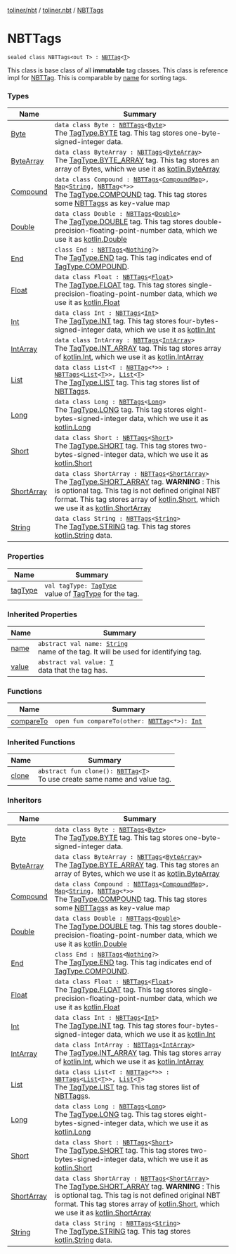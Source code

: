 [toliner/nbt](../../index.md) / [toliner.nbt](../index.md) / [NBTTags](./index.md)

# NBTTags

`sealed class NBTTags<out T> : `[`NBTTag`](../-n-b-t-tag/index.md)`<`[`T`](index.md#T)`>`

This class is base class of all **immutable** tag classes.
This class is reference impl for [NBTTag](../-n-b-t-tag/index.md).
This is comparable by [name](../-n-b-t-tag/name.md) for sorting tags.

### Types

| Name | Summary |
|---|---|
| [Byte](-byte/index.md) | `data class Byte : `[`NBTTags`](./index.md)`<`[`Byte`](https://kotlinlang.org/api/latest/jvm/stdlib/kotlin/-byte/index.html)`>`<br>The [TagType.BYTE](../-tag-type/-b-y-t-e.md) tag. This tag stores one-byte-signed-integer data. |
| [ByteArray](-byte-array/index.md) | `data class ByteArray : `[`NBTTags`](./index.md)`<`[`ByteArray`](https://kotlinlang.org/api/latest/jvm/stdlib/kotlin/-byte-array/index.html)`>`<br>The [TagType.BYTE_ARRAY](../-tag-type/-b-y-t-e_-a-r-r-a-y.md) tag. This tag stores an array of Bytes, which we use it as [kotlin.ByteArray](https://kotlinlang.org/api/latest/jvm/stdlib/kotlin/-byte-array/index.html) |
| [Compound](-compound/index.md) | `data class Compound : `[`NBTTags`](./index.md)`<`[`CompoundMap`](../-compound-map/index.md)`>, `[`Map`](https://kotlinlang.org/api/latest/jvm/stdlib/kotlin.collections/-map/index.html)`<`[`String`](https://kotlinlang.org/api/latest/jvm/stdlib/kotlin/-string/index.html)`, `[`NBTTag`](../-n-b-t-tag/index.md)`<*>>`<br>The [TagType.COMPOUND](../-tag-type/-c-o-m-p-o-u-n-d.md) tag. This tag stores some [NBTTags](./index.md)s as key-value map |
| [Double](-double/index.md) | `data class Double : `[`NBTTags`](./index.md)`<`[`Double`](https://kotlinlang.org/api/latest/jvm/stdlib/kotlin/-double/index.html)`>`<br>The [TagType.DOUBLE](../-tag-type/-d-o-u-b-l-e.md) tag. This tag stores double-precision-floating-point-number data, which we use it as [kotlin.Double](https://kotlinlang.org/api/latest/jvm/stdlib/kotlin/-double/index.html) |
| [End](-end/index.md) | `class End : `[`NBTTags`](./index.md)`<`[`Nothing`](https://kotlinlang.org/api/latest/jvm/stdlib/kotlin/-nothing/index.html)`?>`<br>The [TagType.END](../-tag-type/-e-n-d.md) tag. This tag indicates end of [TagType.COMPOUND](../-tag-type/-c-o-m-p-o-u-n-d.md). |
| [Float](-float/index.md) | `data class Float : `[`NBTTags`](./index.md)`<`[`Float`](https://kotlinlang.org/api/latest/jvm/stdlib/kotlin/-float/index.html)`>`<br>The [TagType.FLOAT](../-tag-type/-f-l-o-a-t.md) tag. This tag stores single-precision-floating-point-number data, which we use it as [kotlin.Float](https://kotlinlang.org/api/latest/jvm/stdlib/kotlin/-float/index.html) |
| [Int](-int/index.md) | `data class Int : `[`NBTTags`](./index.md)`<`[`Int`](https://kotlinlang.org/api/latest/jvm/stdlib/kotlin/-int/index.html)`>`<br>The [TagType.INT](../-tag-type/-i-n-t.md) tag. This tag stores four-bytes-signed-integer data, which we use it as [kotlin.Int](https://kotlinlang.org/api/latest/jvm/stdlib/kotlin/-int/index.html) |
| [IntArray](-int-array/index.md) | `data class IntArray : `[`NBTTags`](./index.md)`<`[`IntArray`](https://kotlinlang.org/api/latest/jvm/stdlib/kotlin/-int-array/index.html)`>`<br>The [TagType.INT_ARRAY](../-tag-type/-i-n-t_-a-r-r-a-y.md) tag. This tag stores array of [kotlin.Int](https://kotlinlang.org/api/latest/jvm/stdlib/kotlin/-int/index.html), which we use it as [kotlin.IntArray](https://kotlinlang.org/api/latest/jvm/stdlib/kotlin/-int-array/index.html) |
| [List](-list/index.md) | `data class List<T : `[`NBTTag`](../-n-b-t-tag/index.md)`<*>> : `[`NBTTags`](./index.md)`<`[`List`](https://kotlinlang.org/api/latest/jvm/stdlib/kotlin.collections/-list/index.html)`<`[`T`](-list/index.md#T)`>>, `[`List`](https://kotlinlang.org/api/latest/jvm/stdlib/kotlin.collections/-list/index.html)`<`[`T`](-list/index.md#T)`>`<br>The [TagType.LIST](../-tag-type/-l-i-s-t.md) tag. This tag stores list of [NBTTags](./index.md)s. |
| [Long](-long/index.md) | `data class Long : `[`NBTTags`](./index.md)`<`[`Long`](https://kotlinlang.org/api/latest/jvm/stdlib/kotlin/-long/index.html)`>`<br>The [TagType.LONG](../-tag-type/-l-o-n-g.md) tag. This tag stores eight-bytes-signed-integer data, which we use it as [kotlin.Long](https://kotlinlang.org/api/latest/jvm/stdlib/kotlin/-long/index.html) |
| [Short](-short/index.md) | `data class Short : `[`NBTTags`](./index.md)`<`[`Short`](https://kotlinlang.org/api/latest/jvm/stdlib/kotlin/-short/index.html)`>`<br>The [TagType.SHORT](../-tag-type/-s-h-o-r-t.md) tag. This tag stores two-bytes-signed-integer data, which we use it as [kotlin.Short](https://kotlinlang.org/api/latest/jvm/stdlib/kotlin/-short/index.html) |
| [ShortArray](-short-array/index.md) | `data class ShortArray : `[`NBTTags`](./index.md)`<`[`ShortArray`](https://kotlinlang.org/api/latest/jvm/stdlib/kotlin/-short-array/index.html)`>`<br>The [TagType.SHORT_ARRAY](../-tag-type/-s-h-o-r-t_-a-r-r-a-y.md) tag. **WARNING** : This is optional tag. This tag is not defined original NBT format. This tag stores array of [kotlin.Short](https://kotlinlang.org/api/latest/jvm/stdlib/kotlin/-short/index.html), which we use it as [kotlin.ShortArray](https://kotlinlang.org/api/latest/jvm/stdlib/kotlin/-short-array/index.html) |
| [String](-string/index.md) | `data class String : `[`NBTTags`](./index.md)`<`[`String`](https://kotlinlang.org/api/latest/jvm/stdlib/kotlin/-string/index.html)`>`<br>The [TagType.STRING](../-tag-type/-s-t-r-i-n-g.md) tag. This tag stores [kotlin.String](https://kotlinlang.org/api/latest/jvm/stdlib/kotlin/-string/index.html) data. |

### Properties

| Name | Summary |
|---|---|
| [tagType](tag-type.md) | `val tagType: `[`TagType`](../-tag-type/index.md)<br>value of [TagType](../-tag-type/index.md) for the tag. |

### Inherited Properties

| Name | Summary |
|---|---|
| [name](../-n-b-t-tag/name.md) | `abstract val name: `[`String`](https://kotlinlang.org/api/latest/jvm/stdlib/kotlin/-string/index.html)<br>name of the tag. It will be used for identifying tag. |
| [value](../-n-b-t-tag/value.md) | `abstract val value: `[`T`](../-n-b-t-tag/index.md#T)<br>data that the tag has. |

### Functions

| Name | Summary |
|---|---|
| [compareTo](compare-to.md) | `open fun compareTo(other: `[`NBTTag`](../-n-b-t-tag/index.md)`<*>): `[`Int`](https://kotlinlang.org/api/latest/jvm/stdlib/kotlin/-int/index.html) |

### Inherited Functions

| Name | Summary |
|---|---|
| [clone](../-n-b-t-tag/clone.md) | `abstract fun clone(): `[`NBTTag`](../-n-b-t-tag/index.md)`<`[`T`](../-n-b-t-tag/index.md#T)`>`<br>To use create same name and value tag. |

### Inheritors

| Name | Summary |
|---|---|
| [Byte](-byte/index.md) | `data class Byte : `[`NBTTags`](./index.md)`<`[`Byte`](https://kotlinlang.org/api/latest/jvm/stdlib/kotlin/-byte/index.html)`>`<br>The [TagType.BYTE](../-tag-type/-b-y-t-e.md) tag. This tag stores one-byte-signed-integer data. |
| [ByteArray](-byte-array/index.md) | `data class ByteArray : `[`NBTTags`](./index.md)`<`[`ByteArray`](https://kotlinlang.org/api/latest/jvm/stdlib/kotlin/-byte-array/index.html)`>`<br>The [TagType.BYTE_ARRAY](../-tag-type/-b-y-t-e_-a-r-r-a-y.md) tag. This tag stores an array of Bytes, which we use it as [kotlin.ByteArray](https://kotlinlang.org/api/latest/jvm/stdlib/kotlin/-byte-array/index.html) |
| [Compound](-compound/index.md) | `data class Compound : `[`NBTTags`](./index.md)`<`[`CompoundMap`](../-compound-map/index.md)`>, `[`Map`](https://kotlinlang.org/api/latest/jvm/stdlib/kotlin.collections/-map/index.html)`<`[`String`](https://kotlinlang.org/api/latest/jvm/stdlib/kotlin/-string/index.html)`, `[`NBTTag`](../-n-b-t-tag/index.md)`<*>>`<br>The [TagType.COMPOUND](../-tag-type/-c-o-m-p-o-u-n-d.md) tag. This tag stores some [NBTTags](./index.md)s as key-value map |
| [Double](-double/index.md) | `data class Double : `[`NBTTags`](./index.md)`<`[`Double`](https://kotlinlang.org/api/latest/jvm/stdlib/kotlin/-double/index.html)`>`<br>The [TagType.DOUBLE](../-tag-type/-d-o-u-b-l-e.md) tag. This tag stores double-precision-floating-point-number data, which we use it as [kotlin.Double](https://kotlinlang.org/api/latest/jvm/stdlib/kotlin/-double/index.html) |
| [End](-end/index.md) | `class End : `[`NBTTags`](./index.md)`<`[`Nothing`](https://kotlinlang.org/api/latest/jvm/stdlib/kotlin/-nothing/index.html)`?>`<br>The [TagType.END](../-tag-type/-e-n-d.md) tag. This tag indicates end of [TagType.COMPOUND](../-tag-type/-c-o-m-p-o-u-n-d.md). |
| [Float](-float/index.md) | `data class Float : `[`NBTTags`](./index.md)`<`[`Float`](https://kotlinlang.org/api/latest/jvm/stdlib/kotlin/-float/index.html)`>`<br>The [TagType.FLOAT](../-tag-type/-f-l-o-a-t.md) tag. This tag stores single-precision-floating-point-number data, which we use it as [kotlin.Float](https://kotlinlang.org/api/latest/jvm/stdlib/kotlin/-float/index.html) |
| [Int](-int/index.md) | `data class Int : `[`NBTTags`](./index.md)`<`[`Int`](https://kotlinlang.org/api/latest/jvm/stdlib/kotlin/-int/index.html)`>`<br>The [TagType.INT](../-tag-type/-i-n-t.md) tag. This tag stores four-bytes-signed-integer data, which we use it as [kotlin.Int](https://kotlinlang.org/api/latest/jvm/stdlib/kotlin/-int/index.html) |
| [IntArray](-int-array/index.md) | `data class IntArray : `[`NBTTags`](./index.md)`<`[`IntArray`](https://kotlinlang.org/api/latest/jvm/stdlib/kotlin/-int-array/index.html)`>`<br>The [TagType.INT_ARRAY](../-tag-type/-i-n-t_-a-r-r-a-y.md) tag. This tag stores array of [kotlin.Int](https://kotlinlang.org/api/latest/jvm/stdlib/kotlin/-int/index.html), which we use it as [kotlin.IntArray](https://kotlinlang.org/api/latest/jvm/stdlib/kotlin/-int-array/index.html) |
| [List](-list/index.md) | `data class List<T : `[`NBTTag`](../-n-b-t-tag/index.md)`<*>> : `[`NBTTags`](./index.md)`<`[`List`](https://kotlinlang.org/api/latest/jvm/stdlib/kotlin.collections/-list/index.html)`<`[`T`](-list/index.md#T)`>>, `[`List`](https://kotlinlang.org/api/latest/jvm/stdlib/kotlin.collections/-list/index.html)`<`[`T`](-list/index.md#T)`>`<br>The [TagType.LIST](../-tag-type/-l-i-s-t.md) tag. This tag stores list of [NBTTags](./index.md)s. |
| [Long](-long/index.md) | `data class Long : `[`NBTTags`](./index.md)`<`[`Long`](https://kotlinlang.org/api/latest/jvm/stdlib/kotlin/-long/index.html)`>`<br>The [TagType.LONG](../-tag-type/-l-o-n-g.md) tag. This tag stores eight-bytes-signed-integer data, which we use it as [kotlin.Long](https://kotlinlang.org/api/latest/jvm/stdlib/kotlin/-long/index.html) |
| [Short](-short/index.md) | `data class Short : `[`NBTTags`](./index.md)`<`[`Short`](https://kotlinlang.org/api/latest/jvm/stdlib/kotlin/-short/index.html)`>`<br>The [TagType.SHORT](../-tag-type/-s-h-o-r-t.md) tag. This tag stores two-bytes-signed-integer data, which we use it as [kotlin.Short](https://kotlinlang.org/api/latest/jvm/stdlib/kotlin/-short/index.html) |
| [ShortArray](-short-array/index.md) | `data class ShortArray : `[`NBTTags`](./index.md)`<`[`ShortArray`](https://kotlinlang.org/api/latest/jvm/stdlib/kotlin/-short-array/index.html)`>`<br>The [TagType.SHORT_ARRAY](../-tag-type/-s-h-o-r-t_-a-r-r-a-y.md) tag. **WARNING** : This is optional tag. This tag is not defined original NBT format. This tag stores array of [kotlin.Short](https://kotlinlang.org/api/latest/jvm/stdlib/kotlin/-short/index.html), which we use it as [kotlin.ShortArray](https://kotlinlang.org/api/latest/jvm/stdlib/kotlin/-short-array/index.html) |
| [String](-string/index.md) | `data class String : `[`NBTTags`](./index.md)`<`[`String`](https://kotlinlang.org/api/latest/jvm/stdlib/kotlin/-string/index.html)`>`<br>The [TagType.STRING](../-tag-type/-s-t-r-i-n-g.md) tag. This tag stores [kotlin.String](https://kotlinlang.org/api/latest/jvm/stdlib/kotlin/-string/index.html) data. |

